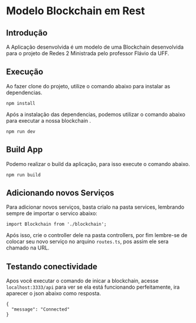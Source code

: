 # Modelo Blockchain em Rest

## Introdução

A Aplicação desenvolvida é um modelo de uma Blockchain desenvolvida para o projeto de Redes 2 Ministrada pelo professor Flávio da UFF.

## Execução 

Ao fazer clone do projeto, utilize o comando abaixo para instalar as dependencias.

```
npm install
```

Após a instalação das dependencias, podemos utilizar o comando abaixo para executar a nossa blockchain .

```
npm run dev
```

## Build App

Podemo realizar o build da aplicação, para isso execute o comando abaixo.

```
npm run build
```

## Adicionando novos Serviços

Para adicionar novos serviços, basta crialo na pasta services, lembrando sempre de importar o servico abaixo:

```
import Blockchain from './blockchain';
```

Após isso, crie o controller dele na pasta controllers, por fim lembre-se de colocar seu novo serviço no arquino ```routes.ts```, pos assim ele sera chamado na URL.

## Testando conectividade

Apos você executar o comando de inicar a blockchain, acesse ```localhost:3333/api``` para ver se ela está funcionando perfeitamente, ira aparecer o json abaixo como resposta.

```
{
  "message": "Connected"
}
```
